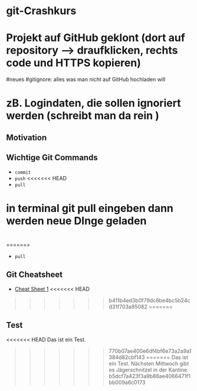 # git-Crashkurs

# Projekt auf GitHub geklont (dort auf repository --> draufklicken, rechts code und HTTPS kopieren)
#neues 
#gitignore: alles was man nicht auf GitHub hochladen will 
# zB. Logindaten, die sollen ignoriert werden (schreibt man da rein )

## Motivation


## Wichtige Git Commands

- `commit`
- `push`
<<<<<<< HEAD
- `pull` 
# in terminal git pull eingeben dann werden neue DInge geladen 

# 
=======
- `pull`

## Git Cheatsheet

- [Cheat Sheet 1](https://raw.githubusercontent.com/rstudio/cheatsheets/main/git-github.pdf)
<<<<<<< HEAD
>>>>>>> b411b4ed3b0f79dc8be4bc5b24cd31f703a95082
=======

## Test

<<<<<<< HEAD
Das ist ein Test.
>>>>>>> 770b07ae400e6df4bf6e73a2a9a1384d82cbf143
=======
Das ist ein Test. Nächsten Mittwoch gibt es Jägerschnitzel in der Kantine.
>>>>>>> b5dcf7a423f3a9b86ae4066471f1bb009a6c0173
